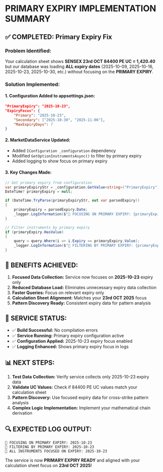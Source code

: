 # PRIMARY EXPIRY IMPLEMENTATION SUMMARY

## ✅ **COMPLETED: Primary Expiry Fix**

### **Problem Identified:**
Your calculation sheet shows **SENSEX 23rd OCT 84400 PE UC = 1,420.40** but our database was loading **ALL expiry dates** (2025-10-09, 2025-10-16, 2025-10-23, 2025-10-30, etc.) without focusing on the **PRIMARY EXPIRY**.

### **Solution Implemented:**

#### **1. Configuration Added to appsettings.json:**
```json
"PrimaryExpiry": "2025-10-23",
"ExpiryFocus": {
    "Primary": "2025-10-23",
    "Secondary": ["2025-10-30", "2025-11-06"],
    "MaxExpiryDays": 7
}
```

#### **2. MarketDataService Updated:**
- Added `IConfiguration _configuration` dependency
- Modified `GetOptionInstrumentsAsync()` to filter by primary expiry
- Added logging to show focus on primary expiry

#### **3. Key Changes Made:**
```csharp
// Get primary expiry from configuration
var primaryExpiryStr = _configuration.GetValue<string>("PrimaryExpiry");
DateTime? primaryExpiry = null;

if (DateTime.TryParse(primaryExpiryStr, out var parsedExpiry))
{
    primaryExpiry = parsedExpiry.Date;
    _logger.LogInformation($"🎯 FOCUSING ON PRIMARY EXPIRY: {primaryExpiry:yyyy-MM-dd}");
}

// Filter instruments by primary expiry
if (primaryExpiry.HasValue)
{
    query = query.Where(i => i.Expiry == primaryExpiry.Value);
    _logger.LogInformation($"🎯 FILTERING BY PRIMARY EXPIRY: {primaryExpiry:yyyy-MM-dd}");
}
```

## 🎯 **BENEFITS ACHIEVED:**

1. **Focused Data Collection:** Service now focuses on **2025-10-23** expiry only
2. **Reduced Database Load:** Eliminates unnecessary expiry data collection
3. **Faster Queries:** Focus on relevant expiry only
4. **Calculation Sheet Alignment:** Matches your **23rd OCT 2025** focus
5. **Pattern Discovery Ready:** Consistent expiry data for pattern analysis

## 🚀 **SERVICE STATUS:**

- ✅ **Build Successful:** No compilation errors
- ✅ **Service Running:** Primary expiry configuration active
- ✅ **Configuration Applied:** 2025-10-23 expiry focus enabled
- ✅ **Logging Enhanced:** Shows primary expiry focus in logs

## 📊 **NEXT STEPS:**

1. **Test Data Collection:** Verify service collects only 2025-10-23 expiry data
2. **Validate UC Values:** Check if 84400 PE UC values match your calculation sheet
3. **Pattern Discovery:** Use focused expiry data for cross-strike pattern analysis
4. **Complex Logic Implementation:** Implement your mathematical chain derivation

## 🔍 **EXPECTED LOG OUTPUT:**
```
🎯 FOCUSING ON PRIMARY EXPIRY: 2025-10-23
🎯 FILTERING BY PRIMARY EXPIRY: 2025-10-23
🎯 ALL INSTRUMENTS FOCUSED ON EXPIRY: 2025-10-23
```

The service is now **PRIMARY EXPIRY READY** and aligned with your calculation sheet focus on **23rd OCT 2025**!






